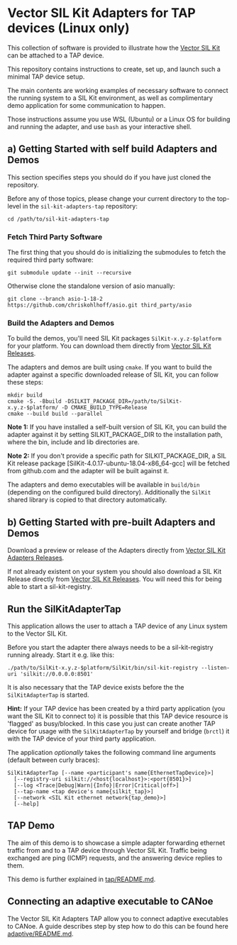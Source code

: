 # Vector SIL Kit Adapters for TAP devices (Linux only)
This collection of software is provided to illustrate how the [Vector SIL Kit](https://github.com/vectorgrp/sil-kit/)
can be attached to a TAP device.

This repository contains instructions to create, set up, and launch such a minimal TAP device setup.

The main contents are working examples of necessary software to connect the running system to a SIL Kit environment,
as well as complimentary demo application for some communication to happen.

Those instructions assume you use WSL (Ubuntu) or a Linux OS for building and running the adapter, and use ``bash`` as your interactive
shell.

## a) Getting Started with self build Adapters and Demos
This section specifies steps you should do if you have just cloned the repository.

Before any of those topics, please change your current directory to the top-level in the ``sil-kit-adapters-tap``
repository:

    cd /path/to/sil-kit-adapters-tap

### Fetch Third Party Software
The first thing that you should do is initializing the submodules to fetch the required third party software:

    git submodule update --init --recursive

Otherwise clone the standalone version of asio manually:

    git clone --branch asio-1-18-2 https://github.com/chriskohlhoff/asio.git third_party/asio

### Build the Adapters and Demos
To build the demos, you'll need SIL Kit packages ``SilKit-x.y.z-$platform`` for your platform. You can download them directly from [Vector SIL Kit Releases](https://github.com/vectorgrp/sil-kit/releases).

The adapters and demos are built using ``cmake``. If you want to build the adapter against a specific downloaded release of SIL Kit, you can follow these steps:

    mkdir build
    cmake -S. -Bbuild -DSILKIT_PACKAGE_DIR=/path/to/SilKit-x.y.z-$platform/ -D CMAKE_BUILD_TYPE=Release
    cmake --build build --parallel

**Note 1:** If you have installed a self-built version of SIL Kit, you can build the adapter against it by setting SILKIT_PACKAGE_DIR to the installation path, where the bin, include and lib directories are.

**Note 2:** If you don't provide a specific path for SILKIT_PACKAGE_DIR, a SIL Kit release package [SilKit-4.0.17-ubuntu-18.04-x86_64-gcc] will be fetched from github.com and the adapter will be built against it.

  
The adapters and demo executables will be available in ``build/bin`` (depending on the configured build directory).
Additionally the ``SilKit`` shared library is copied to that directory automatically.

## b) Getting Started with pre-built Adapters and Demos
Download a preview or release of the Adapters directly from [Vector SIL Kit Adapters Releases](https://github.com/vectorgrp/sil-kit-adapters-tap/releases).

If not already existent on your system you should also download a SIL Kit Release directly from [Vector SIL Kit Releases](https://github.com/vectorgrp/sil-kit/releases). You will need this for being able to start a sil-kit-registry.

## Run the SilKitAdapterTap
This application allows the user to attach a TAP device of any Linux system to the Vector SIL Kit.

Before you start the adapter there always needs to be a sil-kit-registry running already. Start it e.g. like this:

    ./path/to/SilKit-x.y.z-$platform/SilKit/bin/sil-kit-registry --listen-uri 'silkit://0.0.0.0:8501'

It is also necessary that the TAP device exists before the the ``SilKitAdapterTap`` is started. 

**Hint:** If your TAP device has been created by a third party application (you want the SIL Kit to connect to) it is possible that this TAP device resource is 'flagged' as busy/blocked. In this case you just can create another TAP device for usage with the ``SilKitAdapterTap`` by yourself and bridge (``brctl``) it with the TAP device of your third party application.

The application *optionally* takes the following command line arguments (default between curly braces):

    SilKitAdapterTap [--name <participant's name{EthernetTapDevice}>]
      [--registry-uri silkit://<host{localhost}>:<port{8501}>]
      [--log <Trace|Debug|Warn|{Info}|Error|Critical|off>]
      [--tap-name <tap device's name{silkit_tap}>]
      [--network <SIL Kit ethernet network{tap_demo}>]
      [--help]

## TAP Demo
The aim of this demo is to showcase a simple adapter forwarding ethernet traffic from and to a TAP device through
Vector SIL Kit. Traffic being exchanged are ping (ICMP) requests, and the answering device replies to them.

This demo is further explained in [tap/README.md](tap/README.md).

## Connecting an adaptive executable to CANoe
The Vector SIL Kit Adapters TAP allow you to connect adaptive executables to CANoe. A guide describes step by step how to do this can be found here [adaptive/README.md](adaptive/README.md). 

